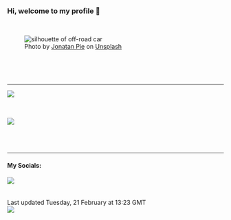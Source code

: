 <h3>Hi, welcome to my profile 👋</h3>

<br />
<figure>
  <img
    src="https://images.unsplash.com/photo-1484950763426-56b5bf172dbb?crop=entropy&cs=tinysrgb&fit=max&fm=jpg&ixid=MnwyNzQ3MDB8MHwxfHJhbmRvbXx8fHx8fHx8fDE2NzY5ODI0MTA&ixlib=rb-4.0.3&q=80&w=1080&auto=format"
    alt="silhouette of off-road car" 
  />
  <figcaption>Photo by <a
    href="https://unsplash.com/@r3dmax?utm_source=Profile%20readme&utm_medium=referral">Jonatan Pie</a> on <a
    href="https://unsplash.com/?utm_source=Profile%20readme&utm_medium=referral">Unsplash</a></figcaption>
</figure>




  <br /><br /><br />

<hr />
<img
  src="https://github-readme-stats.vercel.app/api?username=shanelucy&show_icons=true&theme=calm"
/>
<br /><br /><br />

<img 
  src="https://github-readme-stats.vercel.app/api/top-langs/?username=shanelucy&theme=calm"
/>
<br /><br /><br /><br />
<hr />
<h4>My Socials:</h4>
<a href="https://uk.linkedin.com/in/shane-lucy-4735b616a">
  <img
    src="https://img.shields.io/badge/linkedin%20-%230077B5.svg?&style=for-the-badge&logo=linkedin&logoColor=white"
  />
</a>
<br /><br /><br />
Last updated Tuesday, 21 February at 13:23 GMT
<br />
<img
  src="https://github.com/ShaneLucy/ShaneLucy/workflows/README%20build/badge.svg"
/>
